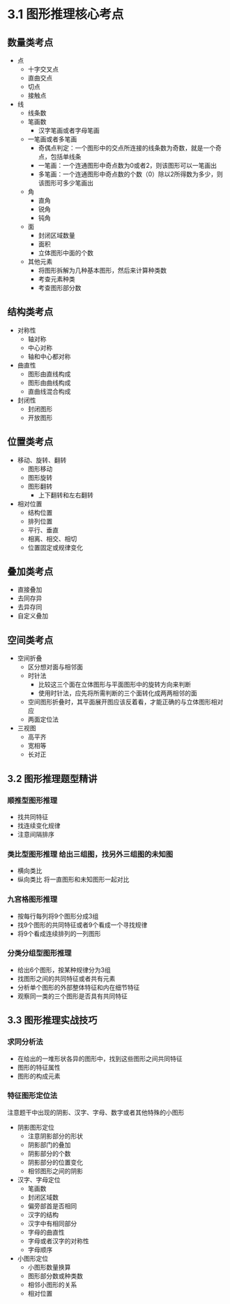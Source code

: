# 3.1 图形推理核心考点
## 数量类考点
+ 点
    - 十字交叉点
    - 直曲交点
    - 切点
    - 接触点
+ 线
    - 线条数
    - 笔画数
        * 汉字笔画或者字母笔画
    - 一笔画或者多笔画
        * 奇偶点判定：一个图形中的交点所连接的线条数为奇数，就是一个奇点，包括单线条
        * 一笔画：一个连通图形中奇点数为0或者2，则该图形可以一笔画出
        * 多笔画：一个连通图形中奇点数的个数（0）除以2所得数为多少，则该图形可多少笔画出
    - 角
        * 直角
        * 锐角
        * 钝角
    - 面
        * 封闭区域数量
        * 面积
        * 立体图形中面的个数
    - 其他元素
        * 将图形拆解为几种基本图形，然后来计算种类数
        * 考查元素种类
        * 考查图形部分数

## 结构类考点
+ 对称性
    - 轴对称
    - 中心对称
    - 轴和中心都对称
+ 曲直性
    - 图形由直线构成
    - 图形由曲线构成
    - 直曲线混合构成
+ 封闭性
    - 封闭图形
    - 开放图形

## 位置类考点
+ 移动、旋转、翻转
    - 图形移动
    - 图形旋转
    - 图形翻转
        * 上下翻转和左右翻转
+ 相对位置
    - 结构位置
    - 排列位置
    - 平行、垂直
    - 相离、相交、相切
    - 位置固定或规律变化

## 叠加类考点
+ 直接叠加
+ 去同存异
+ 去异存同
+ 自定义叠加

## 空间类考点
+ 空间折叠
    - 区分想对面与相邻面
    - 时针法
        * 比较这三个面在立体图形与平面图形中的旋转方向来判断
        * 使用时针法，应先将所需判断的三个面转化成两两相邻的面
    - 空间图形折叠时，其平面展开图应该反着看，才能正确的与立体图形相对应
    - 两面定位法
+ 三视图
    - 高平齐
    - 宽相等
    - 长对正

## 3.2 图形推理题型精讲
### 顺推型图形推理
+ 找共同特征
+ 找连续变化规律
+ 注意间隔排序

### 类比型图形推理 给出三组图，找另外三组图的未知图
+ 横向类比
+ 纵向类比 将一直图形和未知图形一起对比

### 九宫格图形推理
+ 按每行每列将9个图形分成3组
+ 找9个图形的共同特征或者9个看成一个寻找规律
+ 将9个看成连续排列的一列图形

### 分类分组型图形推理
+ 给出6个图形，按某种规律分为3组
+ 找图形之间的共同特征或者共有元素
+ 分析单个图形的外部整体特征和内在细节特征
+ 观察同一类的三个图形是否具有共同特征

## 3.3 图形推理实战技巧
### 求同分析法
+ 在给出的一堆形状各异的图形中，找到这些图形之间共同特征
+ 图形的特征属性
+ 图形的构成元素

### 特征图形定位法
注意题干中出现的阴影、汉字、字母、数字或者其他特殊的小图形

+ 阴影图形定位
    - 注意阴影部分的形状
    - 阴影部门的叠加
    - 阴影部分的个数
    - 阴影部分的位置变化
    - 相邻图形之间的阴影
+ 汉字、字母定位
    - 笔画数
    - 封闭区域数
    - 偏旁部首是否相同
    - 汉字的结构
    - 汉字中有相同部分
    - 字母的曲直性
    - 字母或者汉字的对称性
    - 字母顺序
+ 小图形定位
    - 小图形数量换算
    - 图形部分数或种类数
    - 相邻小图形的关系
    - 相对位置

